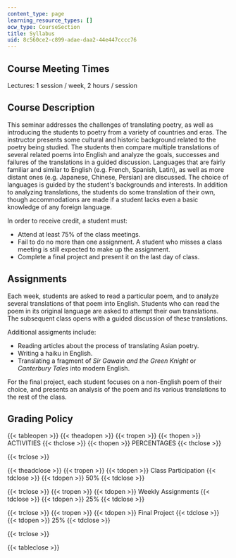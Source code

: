 ```yaml
---
content_type: page
learning_resource_types: []
ocw_type: CourseSection
title: Syllabus
uid: 8c560ce2-c899-adae-daa2-44e447cccc76
---
```


Course Meeting Times
--------------------

Lectures: 1 session / week, 2 hours / session

Course Description
------------------

This seminar addresses the challenges of translating poetry, as well as introducing the students to poetry from a variety of countries and eras. The instructor presents some cultural and historic background related to the poetry being studied. The students then compare multiple translations of several related poems into English and analyze the goals, successes and failures of the translations in a guided discussion. Languages that are fairly familiar and similar to English (e.g. French, Spanish, Latin), as well as more distant ones (e.g. Japanese, Chinese, Persian) are discussed. The choice of languages is guided by the student's backgrounds and interests. In addition to analyzing translations, the students do some translation of their own, though accommodations are made if a student lacks even a basic knowledge of any foreign language.

In order to receive credit, a student must:

*   Attend at least 75% of the class meetings.
*   Fail to do no more than one assignment. A student who misses a class meeting is still expected to make up the assignment.
*   Complete a final project and present it on the last day of class.

Assignments
-----------

Each week, students are asked to read a particular poem, and to analyze several translations of that poem into English. Students who can read the poem in its original language are asked to attempt their own translations. The subsequent class opens with a guided discussion of these translations.

Additional assigments include:

*   Reading articles about the process of translating Asian poetry.
*   Writing a haiku in English.
*   Translating a fragment of _Sir Gawain and the Green Knight_ or  
    _Canterbury Tales_ into modern English.

For the final project, each student focuses on a non-English poem of their choice, and presents an analysis of the poem and its various translations to the rest of the class.

Grading Policy
--------------

{{< tableopen >}}
{{< theadopen >}}
{{< tropen >}}
{{< thopen >}}
ACTIVITIES
{{< thclose >}}
{{< thopen >}}
PERCENTAGES
{{< thclose >}}

{{< trclose >}}

{{< theadclose >}}
{{< tropen >}}
{{< tdopen >}}
Class Participation
{{< tdclose >}}
{{< tdopen >}}
50%
{{< tdclose >}}

{{< trclose >}}
{{< tropen >}}
{{< tdopen >}}
Weekly Assignments
{{< tdclose >}}
{{< tdopen >}}
25%
{{< tdclose >}}

{{< trclose >}}
{{< tropen >}}
{{< tdopen >}}
Final Project
{{< tdclose >}}
{{< tdopen >}}
25%
{{< tdclose >}}

{{< trclose >}}

{{< tableclose >}}